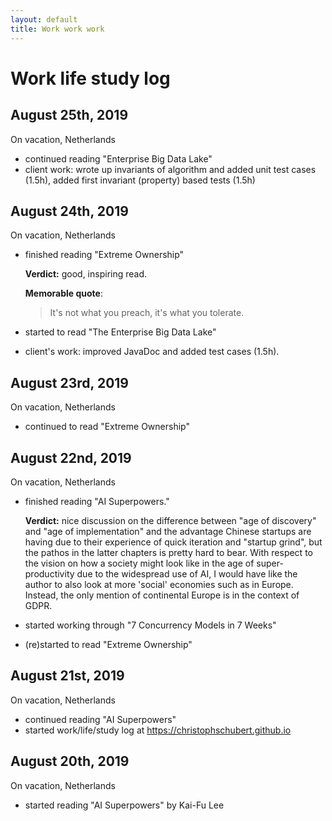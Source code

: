```yaml
---
layout: default
title: Work work work
---
```


# Work life study log

## August 25th, 2019

On vacation, Netherlands

- continued reading "Enterprise Big Data Lake"
- client work: wrote up invariants of algorithm and added unit test cases (1.5h), added first invariant (property) based tests (1.5h)

## August 24th, 2019

On vacation, Netherlands

- finished reading "Extreme Ownership"

	**Verdict:** good, inspiring read.

	**Memorable quote**:
	> It's not what you preach, it's what you tolerate.

- started to read "The Enterprise Big Data Lake"
- client's work: improved JavaDoc and added test cases (1.5h).

## August 23rd, 2019

On vacation, Netherlands

- continued to read "Extreme Ownership"

## August 22nd, 2019

On vacation, Netherlands

- finished reading "AI Superpowers."

	**Verdict:** nice discussion on the difference between "age of discovery" and "age of implementation" and the advantage Chinese startups are having due to their experience of quick iteration and "startup grind", but the pathos in the latter chapters is pretty hard to bear. With respect to the vision on how a society might look like in the age of super-productivity due to the widespread use of AI, I would have like the author to also look at more 'social' economies such as in Europe. Instead, the only mention of continental Europe is in the context of GDPR.
- started working through "7 Concurrency Models in 7 Weeks"
- (re)started to read "Extreme Ownership"

## August 21st, 2019

On vacation, Netherlands

- continued reading "AI Superpowers"
- started work/life/study log at https://christophschubert.github.io

## August 20th, 2019

On vacation, Netherlands

-  started reading "AI Superpowers" by Kai-Fu Lee
